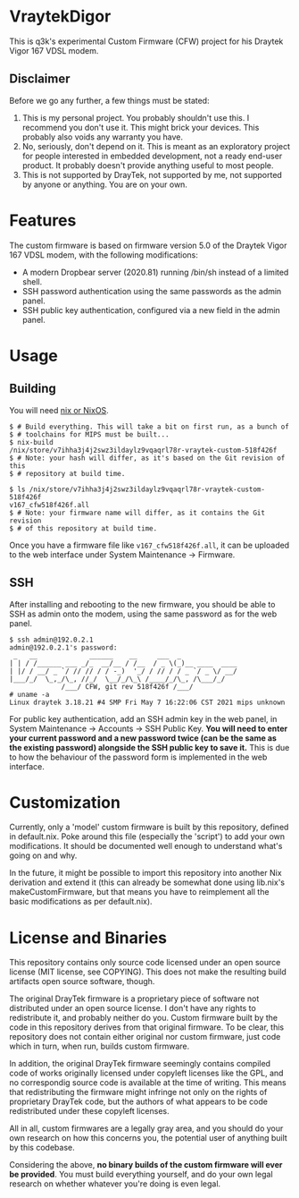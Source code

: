 # VraytekDigor

This is q3k's experimental Custom Firmware (CFW) project for his Draytek Vigor
167 VDSL modem.

## Disclaimer

Before we go any further, a few things must be stated:

1. This is my personal project. You probably shouldn't use this. I recommend
   you don't use it. This might brick your devices. This probably also voids
   any warranty you have.
2. No, seriously, don't depend on it. This is meant as an exploratory project
   for people interested in embedded development, not a ready end-user product.
   It probably doesn't provide anything useful to most people.
3. This is not supported by DrayTek, not supported by me, not supported by
   anyone or anything. You are on your own.

# Features

The custom firmware is based on firmware version 5.0 of the Draytek Vigor 167
VDSL modem, with the following modifications:

 - A modern Dropbear server (2020.81) running /bin/sh instead of a limited
   shell.
 - SSH password authentication using the same passwords as the admin panel.
 - SSH public key authentication, configured via a new field in the admin
   panel.

# Usage

## Building

You will need [nix or NixOS](https://nixos.org/download.html).

    $ # Build everything. This will take a bit on first run, as a bunch of
    $ # toolchains for MIPS must be built...
    $ nix-build
    /nix/store/v7ihha3j4j2swz3ildaylz9vqaqrl78r-vraytek-custom-518f426f
    $ # Note: your hash will differ, as it's based on the Git revision of this
    $ # repository at build time.

    $ ls /nix/store/v7ihha3j4j2swz3ildaylz9vqaqrl78r-vraytek-custom-518f426f
    v167_cfw518f426f.all
    $ # Note: your firmware name will differ, as it contains the Git revision
    $ # of this repository at build time.

Once you have a firmware file like `v167_cfw518f426f.all`, it can be uploaded
to the web interface under System Maintenance -> Firmware.

## SSH

After installing and rebooting to the new firmware, you should be able to SSH
as admin onto the modem, using the same password as for the web panel.

    $ ssh admin@192.0.2.1
    admin@192.0.2.1's password:
     _   __             ______    __     ___  _
    | | / /______ ___ _/_  __/__ / /__  / _ \(_)__ ____  ____
    | |/ / __/ _ `/ // // / / -_)  '_/ / // / / _ `/ _ \/ __/
    |___/_/  \_,_/\_, //_/  \__/_/\_\ /____/_/\_, /\___/_/
                 /___/ CFW, git rev 518f426f /___/
    # uname -a
    Linux draytek 3.18.21 #4 SMP Fri May 7 16:22:06 CST 2021 mips unknown

For public key authentication, add an SSH admin key in the web panel, in System
Maintenance -> Accounts -> SSH Public Key. **You will need to enter your
current password and a new password twice (can be the same as the existing
password) alongside the SSH public key to save it.** This is due to how the
behaviour of the password form is implemented in the web interface.

# Customization

Currently, only a 'model' custom firmware is built by this repository, defined
in default.nix. Poke around this file (especially the 'script') to add your own
modifications. It should be documented well enough to understand what's going
on and why.

In the future, it might be possible to import this repository into another Nix
derivation and extend it (this can already be somewhat done using lib.nix's
makeCustomFirmware, but that means you have to reimplement all the basic
modifications as per default.nix).

# License and Binaries

This repository contains only source code licensed under an open source license
(MIT license, see COPYING). This does not make the resulting build artifacts
open source software, though.

The original DrayTek firmware is a proprietary piece of software not
distributed under an open source license. I don't have any rights to
redistribute it, and probably neither do you. Custom firmware built by the code
in this repository derives from that original firmware. To be clear, this
repository does not contain either original nor custom firmware, just code
which in turn, when run, builds custom firmware.

In addition, the original DrayTek firmware seemingly contains compiled code of
works originally licensed under copyleft licenses like the GPL, and no
correspondig source code is available at the time of writing. This means that
redistributing the firmware might infringe not only on the rights of proprietary
DrayTek code, but the authors of what appears to be code redistributed under
these copyleft licenses.

All in all, custom firmwares are a legally gray area, and you should do your
own research on how this concerns you, the potential user of anything built by
this codebase.

Considering the above, **no binary builds of the custom firmware will ever be
provided**. You must build everything yourself, and do your own legal research
on whether whatever you're doing is even legal.

